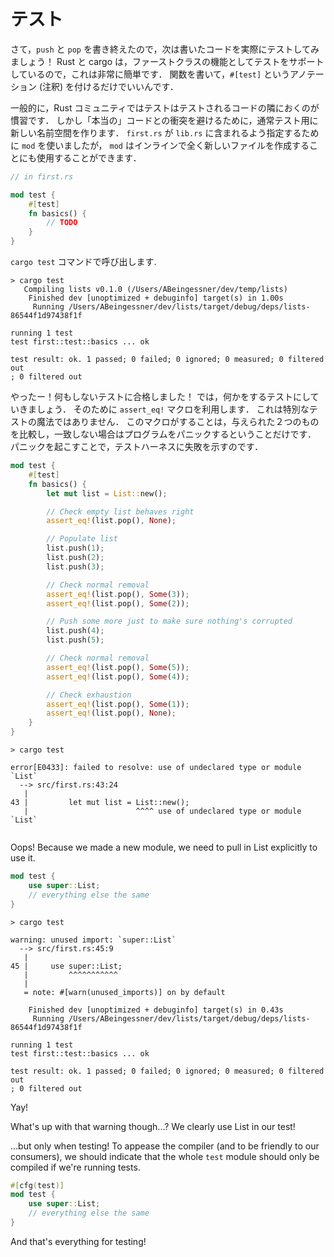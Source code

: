 <!-- # Testing -->
# テスト

<!-- Alright, so we've got `push` and `pop` written, now we can actually test out
our stack! Rust and cargo support testing as a first-class feature, so this
will be super easy. All we have to do is write a function, and annotate it with
`#[test]`. -->

さて，`push` と `pop` を書き終えたので，次は書いたコードを実際にテストしてみましょう！
Rust と cargo は，ファーストクラスの機能としてテストをサポートしているので，これは非常に簡単です．
関数を書いて，`#[test]` というアノテーション (注釈) を付けるだけでいいんです．

<!-- Generally, we try to keep our tests next to the code that it's testing in the
Rust community. However we usually make a new namespace for the tests, to
avoid conflicting with the "real" code. Just as we used `mod` to specify that
`first.rs` should be included in `lib.rs`, we can use `mod` to basically
create a whole new file *inline*: -->

一般的に，Rust コミュニティではテストはテストされるコードの隣におくのが慣習です．
しかし「本当の」コードとの衝突を避けるために，通常テスト用に新しい名前空間を作ります．
`first.rs` が `lib.rs` に含まれるよう指定するために `mod` を使いましたが，
`mod` はインラインで全く新しいファイルを作成することにも使用することができます．

```rust ,ignore
// in first.rs

mod test {
    #[test]
    fn basics() {
        // TODO
    }
}
```

<!-- And we invoke it with `cargo test`. -->

`cargo test` コマンドで呼び出します.

```text
> cargo test
   Compiling lists v0.1.0 (/Users/ABeingessner/dev/temp/lists)
    Finished dev [unoptimized + debuginfo] target(s) in 1.00s
     Running /Users/ABeingessner/dev/lists/target/debug/deps/lists-86544f1d97438f1f

running 1 test
test first::test::basics ... ok

test result: ok. 1 passed; 0 failed; 0 ignored; 0 measured; 0 filtered out
; 0 filtered out
```

<!-- Yay our do-nothing test passed! Let's make it not-do-nothing. We'll do that
with the `assert_eq!` macro. This isn't some special testing magic. All it
does is compare the two things you give it, and panic the program if they don't
match. Yep, you indicate failure to the test harness by freaking out! -->

やったー！何もしないテストに合格しました！
では，何かをするテストにしていきましょう．
そのために `assert_eq!` マクロを利用します．
これは特別なテストの魔法ではありません．
このマクロがすることは，与えられた２つのものを比較し，一致しない場合はプログラムをパニックするということだけです． 
パニックを起こすことで，テストハーネスに失敗を示すのです．

```rust ,ignore
mod test {
    #[test]
    fn basics() {
        let mut list = List::new();

        // Check empty list behaves right
        assert_eq!(list.pop(), None);

        // Populate list
        list.push(1);
        list.push(2);
        list.push(3);

        // Check normal removal
        assert_eq!(list.pop(), Some(3));
        assert_eq!(list.pop(), Some(2));

        // Push some more just to make sure nothing's corrupted
        list.push(4);
        list.push(5);

        // Check normal removal
        assert_eq!(list.pop(), Some(5));
        assert_eq!(list.pop(), Some(4));

        // Check exhaustion
        assert_eq!(list.pop(), Some(1));
        assert_eq!(list.pop(), None);
    }
}
```

```text
> cargo test

error[E0433]: failed to resolve: use of undeclared type or module `List`
  --> src/first.rs:43:24
   |
43 |         let mut list = List::new();
   |                        ^^^^ use of undeclared type or module `List`


```

Oops! Because we made a new module, we need to pull in List explicitly to use
it.

```rust ,ignore
mod test {
    use super::List;
    // everything else the same
}
```

```text
> cargo test

warning: unused import: `super::List`
  --> src/first.rs:45:9
   |
45 |     use super::List;
   |         ^^^^^^^^^^^
   |
   = note: #[warn(unused_imports)] on by default

    Finished dev [unoptimized + debuginfo] target(s) in 0.43s
     Running /Users/ABeingessner/dev/lists/target/debug/deps/lists-86544f1d97438f1f

running 1 test
test first::test::basics ... ok

test result: ok. 1 passed; 0 failed; 0 ignored; 0 measured; 0 filtered out
; 0 filtered out
```

Yay!

What's up with that warning though...? We clearly use List in our test!

...but only when testing! To appease the compiler (and to be friendly to our
consumers), we should indicate that the whole `test` module should only be
compiled if we're running tests.


```rust ,ignore
#[cfg(test)]
mod test {
    use super::List;
    // everything else the same
}
```

And that's everything for testing!
